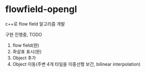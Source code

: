 # flowfield-opengl
c++로 flow field 알고리즘 개발

구현 진행중, TODO
1. flow field(완)
2. 화살표 표시(완)
3. Object 추가
4. Object 이동(주변 4개 타일을 이중선형 보간, bilinear interpolation)
